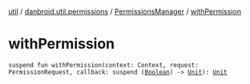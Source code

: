 [util](../../index.md) / [danbroid.util.permissions](../index.md) / [PermissionsManager](index.md) / [withPermission](./with-permission.md)

# withPermission

`suspend fun withPermission(context: Context, request: PermissionRequest, callback: suspend (`[`Boolean`](https://kotlinlang.org/api/latest/jvm/stdlib/kotlin/-boolean/index.html)`) -> `[`Unit`](https://kotlinlang.org/api/latest/jvm/stdlib/kotlin/-unit/index.html)`): `[`Unit`](https://kotlinlang.org/api/latest/jvm/stdlib/kotlin/-unit/index.html)
